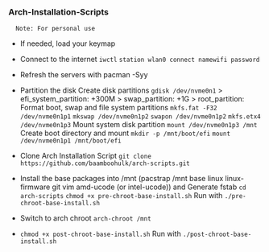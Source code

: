 ### Arch-Installation-Scripts
      Note: For personal use

  - If needed, load your keymap
  - Connect to the internet
      `iwctl`
      `station wlan0 connect namewifi password`

  - Refresh the servers with pacman -Syy
  - Partition the disk
      Create disk partitions
        `gdisk /dev/nvme0n1`
          > efi_system_partition: +300M
          > swap_partition: +1G 
          > root_partition: 
      Format boot, swap and file system partitions 
        `mkfs.fat -F32 /dev/nvme0n1p1`
        `mkswap /dev/nvme0n1p2`
        `swapon /dev/nvme0n1p2`
        `mkfs.etx4 /dev/nvme0n1p3`
      Mount system disk partition
        `mount /dev/nvme0n1p3 /mnt`
      Create boot directory and mount 
        `mkdir -p /mnt/boot/efi`
        `mount /dev/nvme0n1p1 /mnt/boot/efi`
  - Clone Arch Installation Script 
      `git clone https://github.com/baamboohulk/arch-scripts.git`
  - Install the base packages into /mnt (pacstrap /mnt base linux linux-firmware git vim amd-ucode (or intel-ucode)) and Generate fstab
      `cd arch-scripts`
      `chmod +x pre-chroot-base-install.sh`
      Run with `./pre-chroot-base-install.sh`
  - Switch to arch chroot 
      `arch-chroot /mnt`
  - 
      `chmod +x post-chroot-base-install.sh`
      Run with `./post-chroot-base-install.sh`



